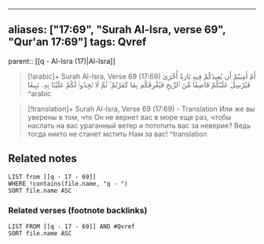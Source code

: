 
---
aliases: ["17:69", "Surah Al-Isra, verse 69", "Qur'an 17:69"]
tags: Qvref
---

parent:: [[q - Al-Isra (17)|Al-Isra]]

> [!arabic]+ Surah Al-Isra, Verse 69 (17:69)
> <span class="quran-arabic">أَمْ أَمِنتُمْ أَن يُعِيدَكُمْ فِيهِ تَارَةً أُخْرَىٰ فَيُرْسِلَ عَلَيْكُمْ قَاصِفًا مِّنَ ٱلرِّيحِ فَيُغْرِقَكُم بِمَا كَفَرْتُمْ ۙ ثُمَّ لَا تَجِدُوا۟ لَكُمْ عَلَيْنَا بِهِۦ تَبِيعًا</span>
^arabic

> [!translation]+ Surah Al-Isra, Verse 69 (17:69) - Translation
> Или же вы уверены в том, что Он не вернет вас в море еще раз, чтобы наслать на вас ураганный ветер и потопить вас за неверие? Ведь тогда никто не станет мстить Нам за вас!
^translation



## Related notes
```dataview
LIST from [[q - 17 - 69]]
WHERE !contains(file.name, "q - ")
SORT file.name ASC
```

### Related verses (footnote backlinks)
```dataview
LIST FROM [[q - 17 - 69]] AND #Qvref
SORT file.name ASC
```


